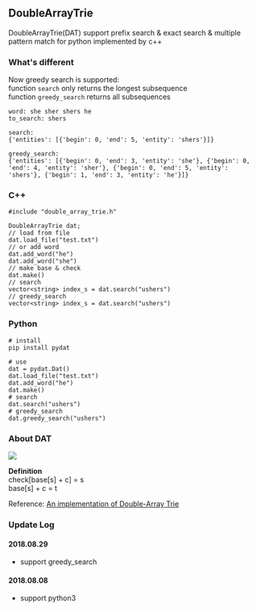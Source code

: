 ## DoubleArrayTrie

DoubleArrayTrie(DAT) support prefix search & exact search & multiple pattern match for python implemented by c++

### What's different

Now greedy search is supported:  
function `search` only returns the longest subsequence  
function `greedy_search` returns all subsequences  

    
    word: she sher shers he
    to_search: shers
    
    search: 
    {'entities': [{'begin': 0, 'end': 5, 'entity': 'shers'}]}
    
    greedy_search: 
    {'entities': [{'begin': 0, 'end': 3, 'entity': 'she'}, {'begin': 0, 'end': 4, 'entity': 'sher'}, {'begin': 0, 'end': 5, 'entity': 'shers'}, {'begin': 1, 'end': 3, 'entity': 'he'}]}





### C++

    #include "double_array_trie.h"
    
    DoubleArrayTrie dat;
    // load from file
    dat.load_file("test.txt")
    // or add word
    dat.add_word("he")
    dat.add_word("she")
    // make base & check
    dat.make()
    // search
    vector<string> index_s = dat.search("ushers")
    // greedy_search
    vector<string> index_s = dat.search("ushers")

### Python

    # install 
    pip install pydat

    # use
    dat = pydat.Dat()
    dat.load_file("test.txt")
    dat.add_word("he")
    dat.make()
    # search
    dat.search("ushers")
    # greedy_search
    dat.greedy_search("ushers")


### About DAT
![](https://linux.thai.net/~thep/datrie/double.gif)

**Definition**  
check[base[s] + c] = s  
base[s] + c = t  


Reference: [An implementation of Double-Array Trie](https://linux.thai.net/~thep/datrie/datrie.html#Double)


### Update Log

#### 2018.08.29
- support greedy_search

#### 2018.08.08 
- support python3